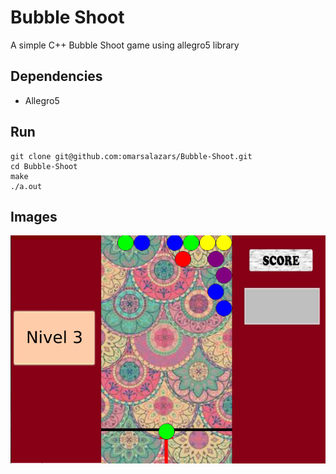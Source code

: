 # Bubble Shoot
A simple C++ Bubble Shoot game using allegro5 library

## Dependencies
* Allegro5

## Run
```
git clone git@github.com:omarsalazars/Bubble-Shoot.git
cd Bubble-Shoot
make
./a.out
```

## Images
![Game](images/game.png)
